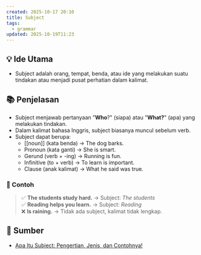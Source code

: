 ```yaml
---
created: 2025-10-17 20:10
title: Subject
tags:
  - grammar
updated: 2025-10-19T11:23
---
```

## 💡 Ide Utama
-  Subject adalah orang, tempat, benda, atau ide yang melakukan suatu tindakan atau menjadi pusat perhatian dalam kalimat.

## 📚 Penjelasan
- Subject menjawab pertanyaan "**Who**?" (siapa) atau "**What?**" (apa) yang melakukan tindakan.
- Dalam kalimat bahasa Inggris, subject biasanya muncul sebelum verb.
- Subject dapat berupa:
	- [[noun]] (kata benda) → The dog barks.
	- Pronoun (kata ganti) → She is smart.
	- Gerund (verb + -ing) → Running is fun.
	- Infinitive (to + verb) → To learn is important.
	- Clause (anak kalimat) → What he said was true.

### 🧠 Contoh

> ✅ **The students study hard.** → Subject: _The students_  
> ✅ **Reading helps you learn.** → Subject: _Reading_  
> ❌ **Is raining.** → Tidak ada subject, kalimat tidak lengkap.
## 🔗 Sumber
-  [Apa Itu Subject: Pengertian, Jenis, dan Contohnya!](https://desainggris.com/apa-itu-subject-pengertian-jenis-dan-contohnya/)